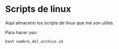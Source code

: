 Scripts de linux
================

Aqui almaceno los scripts de linux que me son utiles.

Para hacer uso:

`bash nombre_del_archivo.sh`

